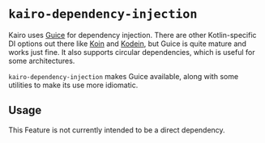 # `kairo-dependency-injection`

Kairo uses [Guice](https://github.com/google/guice) for dependency injection.
There are other Kotlin-specific DI options out there
like [Koin](https://github.com/InsertKoinIO/koin) and [Kodein](https://github.com/kosi-libs/Kodein),
but Guice is quite mature and works just fine.
It also supports circular dependencies, which is useful for some architectures.

`kairo-dependency-injection` makes Guice available,
along with some utilities to make its use more idiomatic.

## Usage

This Feature is not currently intended to be a direct dependency.
